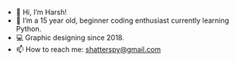 - 👋 Hi, I’m Harsh!
- 👀 I’m a 15 year old, beginner coding enthusiast currently learning Python.
- 💻 Graphic designing since 2018.
- 📫 How to reach me: shatterspy@gmail.com


